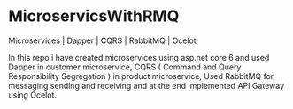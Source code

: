 # MicroservicsWithRMQ
Microservices | Dapper | CQRS | RabbitMQ | Ocelot

In this repo i have created microservices using asp.net core 6 and used Dapper in customer microservice, CQRS ( Command and Query Responsibility Segregation ) in product microservice,
Used RabbitMQ for messaging sending and receiving  and at the end implemented API Gateway using Ocelot.

